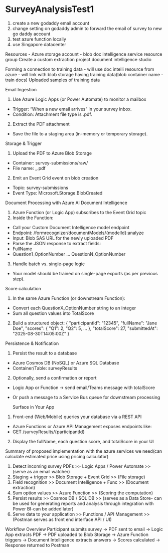 # SurveyAnalysisTest1
1. create a new godaddy email account
2. change setting on godaddy admin to forward the email of survey to new go daddy account
3. test azure function locally
4. use Singapore datacenter


Resources - 
Azure storage account - blob
doc intelligence service
resource group
Create a custom extraction project document intelligence studio

Forming a connection to training data 
    - will use doc intelli resource from azure
    - will link with blob storage having training data(blob container name - train docs)
  Uploaded samples of training data


Email Ingestion
1. Use Azure Logic Apps (or Power Automate) to monitor a mailbox
- Trigger: “When a new email arrives” in your survey inbox.
- Condition: Attachment file type is .pdf.
2. Extract the PDF attachment
- Save the file to a staging area (in-memory or temporary storage).


Storage & Trigger
 1. Upload the PDF to Azure Blob Storage
- Container: survey-submissions/raw/
- File name: <timestamp>_<participantID>.pdf
2.  Emit an Event Grid event on blob creation
- Topic: survey-submissions
- Event Type: Microsoft.Storage.BlobCreated


Document Processing with Azure AI Document Intelligence
1.  Azure Function (or Logic App) subscribes to the Event Grid topic
2. Inside the Function:
- Call your Custom Document Intelligence model endpoint
- Endpoint: /formrecognizer/documentModels/{modelId}:analyze
- Input: Blob SAS URL for the newly uploaded PDF
- Parse the JSON response to extract fields:
- FullName
- Question1_OptionNumber … QuestionN_OptionNumber
3. Handle batch vs. single-page logic
- Your model should be trained on single-page exports (as per previous step).

Score calculation
1. In the same Azure Function (or downstream Function):
- Convert each QuestionX_OptionNumber string to an integer
- Sum all question values into TotalScore
2. Build a structured object:
  {
  "participantId": "12345",
  "fullName": "Jane Doe",
  "scores": {
    "Q1": 2,
    "Q2": 5,
    … 
  },
  "totalScore": 27,
  "submittedAt": "2025-08-30T14:05:00Z"
}

Persistence & Notification
1. Persist the result to a database
- Azure Cosmos DB (NoSQL) or Azure SQL Database
- Container/Table: surveyResults
2. Optionally, send a confirmation or report
- Logic App or Function → send email/Teams message with totalScore
- Or push a message to a Service Bus queue for downstream processing

  Surface in Your App
1. Front-end (Web/Mobile) queries your database via a REST API
- Azure Functions or Azure API Management exposes endpoints like:
- GET /surveyResults/{participantId}
2. Display the fullName, each question score, and totalScore in your UI

Summary of proposed implementation with the azure services we need(can calculate estimated price using pricing calculator)
1. Detect incoming survey PDFs >> Logic Apps / Power Automate >> (serve as an email watcher)
2. Staging + trigger >> Blob Storage + Event Grid >> (File storage)
3. Field recognition >> Document Intelligence + Func >> (Document extraction)
4. Sum option values >> Azure Function >> (Scoring the computation)
5. Persist results >> Cosmos DB / SQL DB >> (serves as a Data Store- can be used for generating reports and analysis through integration with Power BI-can be added later)
6. Serve data to your application >> Functions / API Management >> (Postman serves as front end interface API / UI)

Workflow Overview
Participant submits survey → PDF sent to email → Logic App extracts PDF → PDF uploaded to Blob Storage → Azure Function triggers → Document Intelligence extracts answers → Scores calculated → Response returned to Postman



